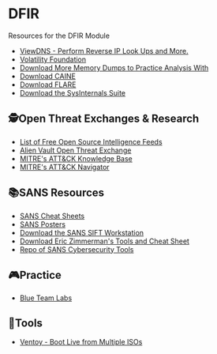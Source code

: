 # DFIR
Resources for the DFIR Module

<ul>
    <li><a href="https://viewdns.info/">ViewDNS - Perform Reverse IP Look Ups and More.</a></li>
    <li><a href="https://www.volatilityfoundation.org/">Volatility Foundation</a></li>
    <li><a href="https://github.com/volatilityfoundation/volatility/wiki/Memory-Samples">Download More Memory Dumps to Practice Analysis With</a></li>
    <li><a href="https://www.caine-live.net/">Download CAINE</a></li>
    <li><a href="https://github.com/mandiant/flare-vm">Download FLARE</a></li>
    <li><a href="https://learn.microsoft.com/en-us/sysinternals/downloads/sysinternals-suite">Download the SysInternals Suite</a></li>
</ul>


## :detective:Open Threat Exchanges & Research

<ul>
    <li><a href="https://socradar.io/the-ultimate-list-of-free-and-open-source-threat-intelligence-feeds/">List of Free Open Source Intelligence Feeds</a></li>
    <li><a href="https://otx.alienvault.com/">Alien Vault Open Threat Exchange</a></li>
    <li><a href="https://attack.mitre.org/">MITRE's ATT&CK Knowledge Base</a></li>
    <li><a href="https://mitre-attack.github.io/attack-navigator/">MITRE's ATT&CK Navigator</a></li>
</ul>


## :books:SANS Resources

<ul>
    <li><a href="https://www.sans.org/blog/the-ultimate-list-of-sans-cheat-sheets/">SANS Cheat Sheets</a></li>
    <li><a href="https://www.sans.org/posters/">SANS Posters</a></li>
    <li><a href="https://www.sans.org/tools/sift-workstation/">Download the SANS SIFT Workstation</a></li>
    <li><a href="https://www.sans.org/tools/ez-tools/">Download Eric Zimmerman's Tools and Cheat Sheet</a></li>
    <li><a href="https://www.sans.org/tools/">Repo of SANS Cybersecurity Tools</a></li>
</ul>

## :video_game:Practice

<ul>
    <li><a href="https://blueteamlabs.online">Blue Team Labs</a></li>
</ul>


## :hammer:Tools

<ul>
    <li><a href="https://www.ventoy.net/en/index.html">Ventoy - Boot Live from Multiple ISOs</a></li>
</ul>
